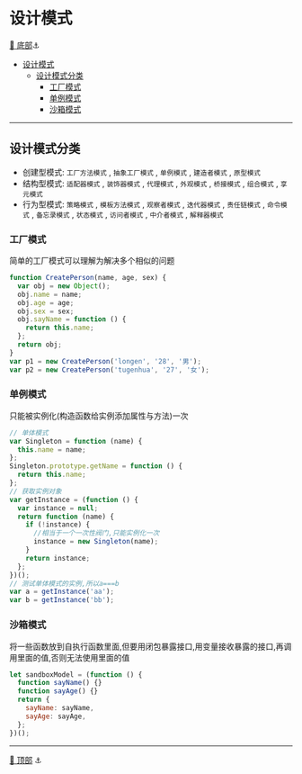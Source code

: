 # 设计模式

[🔻 底部](#bottom)<a id="top">⚓</a>

- [设计模式](#设计模式)
  - [设计模式分类](#设计模式分类)
    - [工厂模式](#工厂模式)
    - [单例模式](#单例模式)
    - [沙箱模式](#沙箱模式)

---

## 设计模式分类

- 创建型模式:
  `工厂方法模式` , `抽象工厂模式` , `单例模式` , `建造者模式` , `原型模式`
- 结构型模式:
  `适配器模式` , `装饰器模式` , `代理模式` , `外观模式` , `桥接模式` , `组合模式` , `享元模式`
- 行为型模式:
  `策略模式` , `模板方法模式` , `观察者模式` , `迭代器模式` , `责任链模式` , `命令模式` , `备忘录模式` , `状态模式` , `访问者模式` , `中介者模式` , `解释器模式`

### 工厂模式

简单的工厂模式可以理解为解决多个相似的问题

```js
function CreatePerson(name, age, sex) {
  var obj = new Object();
  obj.name = name;
  obj.age = age;
  obj.sex = sex;
  obj.sayName = function () {
    return this.name;
  };
  return obj;
}
var p1 = new CreatePerson('longen', '28', '男');
var p2 = new CreatePerson('tugenhua', '27', '女');
```

### 单例模式

只能被实例化(构造函数给实例添加属性与方法)一次

```js
// 单体模式
var Singleton = function (name) {
  this.name = name;
};
Singleton.prototype.getName = function () {
  return this.name;
};
// 获取实例对象
var getInstance = (function () {
  var instance = null;
  return function (name) {
    if (!instance) {
      //相当于一个一次性阀门,只能实例化一次
      instance = new Singleton(name);
    }
    return instance;
  };
})();
// 测试单体模式的实例,所以a===b
var a = getInstance('aa');
var b = getInstance('bb');
```

### 沙箱模式

将一些函数放到自执行函数里面,但要用闭包暴露接口,用变量接收暴露的接口,再调用里面的值,否则无法使用里面的值

```js
let sandboxModel = (function () {
  function sayName() {}
  function sayAge() {}
  return {
    sayName: sayName,
    sayAge: sayAge,
  };
})();
```

---

[🔺 顶部](#top) <a id="bottom">⚓</a>
